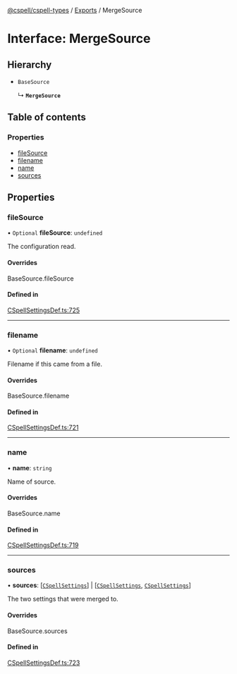 [@cspell/cspell-types](../README.md) / [Exports](../modules.md) / MergeSource

# Interface: MergeSource

## Hierarchy

- `BaseSource`

  ↳ **`MergeSource`**

## Table of contents

### Properties

- [fileSource](MergeSource.md#filesource)
- [filename](MergeSource.md#filename)
- [name](MergeSource.md#name)
- [sources](MergeSource.md#sources)

## Properties

### fileSource

• `Optional` **fileSource**: `undefined`

The configuration read.

#### Overrides

BaseSource.fileSource

#### Defined in

[CSpellSettingsDef.ts:725](https://github.com/streetsidesoftware/cspell/blob/b805b11/packages/cspell-types/src/CSpellSettingsDef.ts#L725)

___

### filename

• `Optional` **filename**: `undefined`

Filename if this came from a file.

#### Overrides

BaseSource.filename

#### Defined in

[CSpellSettingsDef.ts:721](https://github.com/streetsidesoftware/cspell/blob/b805b11/packages/cspell-types/src/CSpellSettingsDef.ts#L721)

___

### name

• **name**: `string`

Name of source.

#### Overrides

BaseSource.name

#### Defined in

[CSpellSettingsDef.ts:719](https://github.com/streetsidesoftware/cspell/blob/b805b11/packages/cspell-types/src/CSpellSettingsDef.ts#L719)

___

### sources

• **sources**: [[`CSpellSettings`](CSpellSettings.md)] \| [[`CSpellSettings`](CSpellSettings.md), [`CSpellSettings`](CSpellSettings.md)]

The two settings that were merged to.

#### Overrides

BaseSource.sources

#### Defined in

[CSpellSettingsDef.ts:723](https://github.com/streetsidesoftware/cspell/blob/b805b11/packages/cspell-types/src/CSpellSettingsDef.ts#L723)

